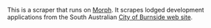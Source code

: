 This is a scraper that runs on [Morph](https://morph.io).  It scrapes lodged development applications from the South Australian [City of Burnside web site](https://www.burnside.sa.gov.au).
